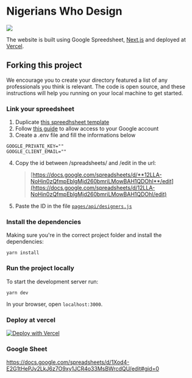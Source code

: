 # Nigerians Who Design

![](https://argentinianswho.design/img/preview.png)

The website is built using Google Spreedsheet, [Next.js](https://nextjs.org/) and deployed at [Vercel](https://vercel.com/).

## Forking this project

We encourage you to create your directory featured a list of any professionals you think is relevant. The code is open source, and these instructions will help you running on your local machine to get started.

### Link your spreedsheet

1. Duplicate [this spreedhsheet template](https://docs.google.com/spreadsheets/d/12LLA-NoHin0zQfmpEblgMjd260bmriLMowBAH1QDOhI/edit)
2. Follow [this guide](https://leerob.io/snippets/google-sheets#usage) to allow access to your Google account
3. Create a .env file and fill the informations below

```
GOOGLE_PRIVATE_KEY=""
GOOGLE_CLIENT_EMAIL=""
```

4. Copy the id between /spreadsheets/ and /edit in the url:
   > [https://docs.google.com/spreadsheets/d/**12LLA-NoHin0zQfmpEblgMjd260bmriLMowBAH1QDOhI**/edit](https://docs.google.com/spreadsheets/d/12LLA-NoHin0zQfmpEblgMjd260bmriLMowBAH1QDOhI/edit)
5. Paste the ID in the file [`pages/api/designers.js`](https://github.com/zehfernandes/brazilianswhodesign/blob/main/pages/api/designers.js)

### Install the dependencies

Making sure you're in the correct project folder and install the dependencies:

```
yarn install
```

### Run the project locally

To start the development server run:

```
yarn dev
```

In your browser, open `localhost:3000`.

### Deploy at vercel

[![Deploy with Vercel](https://vercel.com/button)](https://vercel.com/import/project?template=https%3A%2F%2Fgithub.com%2Fzehfernandes%2Fbrazilianswhodesign)

### Google Sheet

https://docs.google.com/spreadsheets/d/1Xod4-E2G1tHePJv2LkJ6z7O9xy1JCR4o33MsBWrcdQU/edit#gid=0

